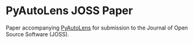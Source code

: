 PyAutoLens JOSS Paper
=====================

Paper accompanying [PyAutoLens](https://github.com/rhayes777/PyAutoLens) for submission to the Journal of Open Source 
Software (JOSS).